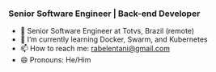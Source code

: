 ### Senior Software Engineer | Back-end Developer

- 🔭 Senior Software Engineer at Totvs, Brazil (remote)
- 🌱 I’m currently learning Docker, Swarm, and Kubernetes
- 📫 How to reach me: rabelentani@gmail.com
- 😄 Pronouns: He/Him


